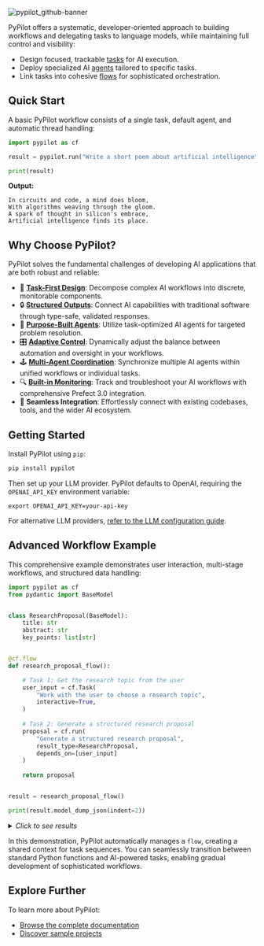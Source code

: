 
![pypilot_github-banner](https://github.com/user-attachments/assets/98829416-ba33-4813-bff7-36c6b84ca0dc)


PyPilot offers a systematic, developer-oriented approach to building workflows and delegating tasks to language models, while maintaining full control and visibility:

- Design focused, trackable [tasks](https://pypilot.ai/concepts/tasks) for AI execution.
- Deploy specialized AI [agents](https://pypilot.ai/concepts/agents) tailored to specific tasks.
- Link tasks into cohesive [flows](https://pypilot.ai/concepts/flows) for sophisticated orchestration.

## Quick Start

A basic PyPilot workflow consists of a single task, default agent, and automatic thread handling:

```python
import pypilot as cf

result = pypilot.run("Write a short poem about artificial intelligence")

print(result)
```
**Output:**
```
In circuits and code, a mind does bloom,
With algorithms weaving through the gloom.
A spark of thought in silicon's embrace,
Artificial intelligence finds its place.
```

## Why Choose PyPilot?

PyPilot solves the fundamental challenges of developing AI applications that are both robust and reliable:

- 🧩 [**Task-First Design**](https://pypilot.ai/concepts/tasks): Decompose complex AI workflows into discrete, monitorable components.
- 🔒 [**Structured Outputs**](https://pypilot.ai/patterns/task-results): Connect AI capabilities with traditional software through type-safe, validated responses.
- 🤖 [**Purpose-Built Agents**](https://pypilot.ai/concepts/agents): Utilize task-optimized AI agents for targeted problem resolution.
- 🎛️ [**Adaptive Control**](https://pypilot.ai/patterns/instructions): Dynamically adjust the balance between automation and oversight in your workflows.
- 🕹️ [**Multi-Agent Coordination**](https://pypilot.ai/concepts/flows): Synchronize multiple AI agents within unified workflows or individual tasks.
- 🔍 [**Built-in Monitoring**](https://github.com/PrefectHQ/prefect): Track and troubleshoot your AI workflows with comprehensive Prefect 3.0 integration.
- 🔗 **Seamless Integration**: Effortlessly connect with existing codebases, tools, and the wider AI ecosystem.

## Getting Started

Install PyPilot using `pip`:

```bash
pip install pypilot
```

Then set up your LLM provider. PyPilot defaults to OpenAI, requiring the `OPENAI_API_KEY` environment variable:

```
export OPENAI_API_KEY=your-api-key
```

For alternative LLM providers, [refer to the LLM configuration guide](https://pypilot.ai/guides/configure-llms).

## Advanced Workflow Example

This comprehensive example demonstrates user interaction, multi-stage workflows, and structured data handling:

```python
import pypilot as cf
from pydantic import BaseModel


class ResearchProposal(BaseModel):
    title: str
    abstract: str
    key_points: list[str]


@cf.flow
def research_proposal_flow():

    # Task 1: Get the research topic from the user
    user_input = cf.Task(
        "Work with the user to choose a research topic",
        interactive=True,
    )
    
    # Task 2: Generate a structured research proposal
    proposal = cf.run(
        "Generate a structured research proposal",
        result_type=ResearchProposal,
        depends_on=[user_input]
    )
    
    return proposal


result = research_proposal_flow()

print(result.model_dump_json(indent=2))
```
<details>
<summary><i>Click to see results</i></summary>
</br>

>**Conversation:**
> ```text
> Agent: Hello! I'm here to help you choose a research topic. Do you have 
> any particular area of interest or field you would like to explore? 
> If you have any specific ideas or requirements, please share them as well.
> 
> User: Yes, I'm interested in LLM agentic workflows
> ```
> 
> **Proposal:**
> ```json
> {
>     "title": "AI Agentic Workflows: Enhancing Efficiency and Automation",
>     "abstract": "This research proposal aims to explore the development and implementation of AI agentic workflows to enhance efficiency and automation in various domains. AI agents, equipped with advanced capabilities, can perform complex tasks, make decisions, and interact with other agents or humans to achieve specific goals. This research will investigate the underlying technologies, methodologies, and applications of AI agentic workflows, evaluate their effectiveness, and propose improvements to optimize their performance.",
>     "key_points": [
>         "Introduction: Definition and significance of AI agentic workflows, Historical context and evolution of AI in workflows",
>         "Technological Foundations: AI technologies enabling agentic workflows (e.g., machine learning, natural language processing), Software and hardware requirements for implementing AI workflows",
>         "Methodologies: Design principles for creating effective AI agents, Workflow orchestration and management techniques, Interaction protocols between AI agents and human operators",
>         "Applications: Case studies of AI agentic workflows in various industries (e.g., healthcare, finance, manufacturing), Benefits and challenges observed in real-world implementations",
>         "Evaluation and Metrics: Criteria for assessing the performance of AI agentic workflows, Metrics for measuring efficiency, accuracy, and user satisfaction",
>         "Proposed Improvements: Innovations to enhance the capabilities of AI agents, Strategies for addressing limitations and overcoming challenges",
>         "Conclusion: Summary of key findings, Future research directions and potential impact on industry and society"
>     ]
> }
> ```
</details>

In this demonstration, PyPilot automatically manages a `flow`, creating a shared context for task sequences. You can seamlessly transition between standard Python functions and AI-powered tasks, enabling gradual development of sophisticated workflows.

## Explore Further

To learn more about PyPilot:

- [Browse the complete documentation](https://pypilot.ai)
- [Discover sample projects](https://pypilot.ai/examples)
